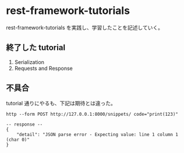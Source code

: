 # rest-framework-tutorials

rest-framework-tutorials を実践し、学習したことを記述していく。

## 終了した tutorial

1. Serialization
2. Requests and Response

## 不具合

tutorial 通りにやるも、下記は期待とは違った。

```terminal
http --form POST http://127.0.0.1:8000/snippets/ code="print(123)"

-- response --
{
    "detail": "JSON parse error - Expecting value: line 1 column 1 (char 0)"
}
```

